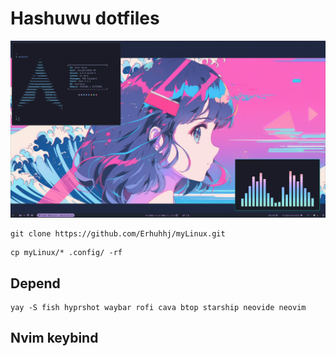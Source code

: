 # Hashuwu dotfiles

![](https://github.com/Erhuhhj/myLinux/blob/master/img.png)

```shell
git clone https://github.com/Erhuhhj/myLinux.git

```

```shell
cp myLinux/* .config/ -rf
```


## Depend 

```shell
yay -S fish hyprshot waybar rofi cava btop starship neovide neovim
```

## Nvim keybind



